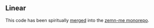 Linear
------


This code has been spiritually [merged] into the [zemn-me monorepo].

[merged]: https://github.com/zemn-me/monorepo/commit/d00a012b583b5fe5aa9bf19d400dd96e0b43a638
[zemn-me monorepo]: https://github.com/zemn-me/monorepo
